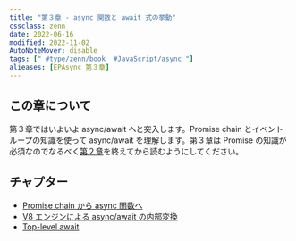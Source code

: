 ```yaml
---
title: "第３章 - async 関数と await 式の挙動"
cssclass: zenn
date: 2022-06-16
modified: 2022-11-02
AutoNoteMover: disable
tags: [" #type/zenn/book  #JavaScript/async "]
alieases: [EPAsync 第３章]
---
```


## この章について

第３章ではいよいよ async/await へと突入します。Promise chain とイベントループの知識を使って async/await を理解します。第３章は Promise の知識が必須なのでなるべく[第２章](sec-02-epasync)を終えてから読むようにしてください。

## チャプター

- [Promise chain から async 関数へ](14-epasync-chain-to-async-await)
- [V8 エンジンによる async/await の内部変換](15-epasync-v8-converting)
- [Top-level await](16-epasync-top-level-async)
